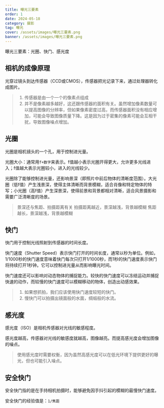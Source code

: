 ```yaml
---
title: 曝光三要素
order: 1
date: 2024-05-18
category: 摄影
tag: 曝光
cover: /assets/images/曝光三要素.png
banner: /assets/images/曝光三要素.png
---
```


曝光三要素：光圈、快门、感光度

## 相机的成像原理

光穿过镜头到达传感器（CCD或CMOS），传感器把光记录下来，通过处理器转化成图片。

> 1. 传感器是由一个一个的像素点组成
> 2. 并不是像素越多越好，这还跟传感器的面积有关。虽然增加像素数量可以提高图像的分辨率，但如果像素密度过高，而传感器面积没有相应增加，可能会导致图像质量下降。这是因为过于密集的像素可能会互相干扰，导致图像噪点增加。

## 光圈

光圈是相机镜头的一个孔，用于控制进光量。

光圈大小：通常用`f+数字`来表示。f值越小表示光圈开得更大，允许更多光线进入；f值越大表示光圈较小，进入的光线较少。

光圈除了能够控制进光量，还影响景深（即照片中前后物体的清晰度范围）。大光圈（低f值）产生浅景深，使得主体清晰而背景模糊，适合肖像和特定物体的特写；小光圈（高f值）产生深景深，使得前景和背景都相对清晰，适合风景摄影和需要广泛清晰度的场景。

> 景深还与焦距、拍摄距离有关
> 拍摄距离越近，景深越浅，背景越模糊
> 焦距越长，景深越浅，背景越模糊

## 快门

快门用于控制光线照射到传感器的时间长度。

快门速度（Shutter Speed）表示快门打开的时间长度，通常以秒为单位。例如，1/1000秒的快门速度意味着快门每次只打开1/1000秒，而1秒的快门速度表示快门将持续打开1秒钟。它可以控制进光量从而影响曝光时间。

快门速度还可以影响对动态物体的捕捉能力。较快的快门速度可以冻结运动并捕捉快速的动作，而较慢的快门速度可以模糊移动的物体，创造出动感效果。

> 1. 如果想抓拍，我们应该使用快门速度较短的快门。
> 2. 慢快门可以拍摄出镜面般的水面，绸缎般的水流。


## 感光度

感光度（ISO）是相机传感器对光线的敏感程度。

感光度越高，传感器对光线的敏感度就越高，图像越亮。而提高感光度会增加图像的噪点。

> 使用感光度时需要权衡，因为虽然高感光度可以在低光环境下提供更好的曝光，但也可能引入噪点。

## 安全快门

安全快门指的是在手持相机拍摄时，能够避免因手抖引起的模糊的最慢快门速度。

安全快门的经验值是：`1/焦距`
